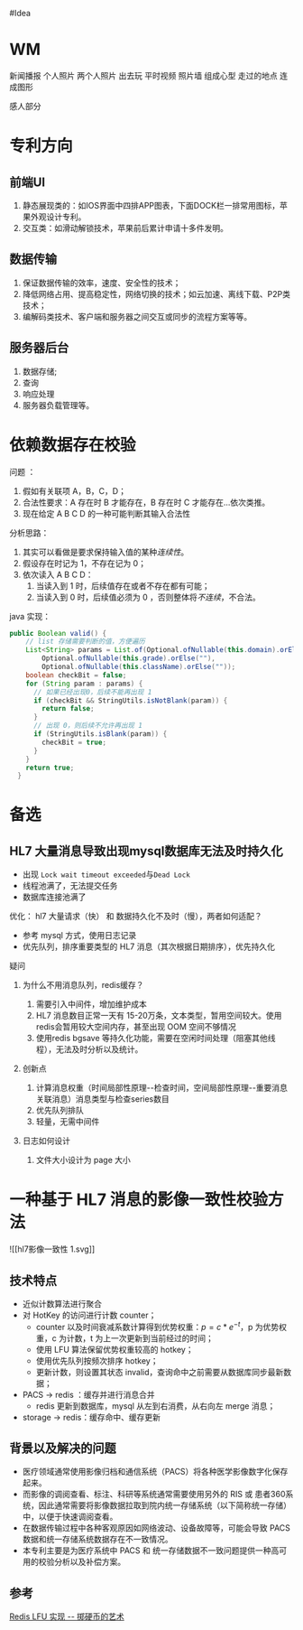 #Idea
# WM
新闻播报   个人照片
两个人照片 出去玩 平时视频
照片墙  组成心型
走过的地点 连成图形

感人部分


# 专利方向

## 前端UI
1. 静态展现类的：如IOS界面中四排APP图表，下面DOCK栏一排常用图标，苹果外观设计专利。
2. 交互类：如滑动解锁技术，苹果前后累计申请十多件发明。

## 数据传输
1. 保证数据传输的效率，速度、安全性的技术；
2. 降低网络占用、提高稳定性，网络切换的技术；如云加速、离线下载、P2P类技术；
3. 编解码类技术、客户端和服务器之间交互或同步的流程方案等等。

## 服务器后台
1. 数据存储;
2. 查询
3. 响应处理
4. 服务器负载管理等。


# 依赖数据存在校验
问题 ：
1. 假如有关联项 A，B，C，D；
2. 合法性要求：A 存在时 B 才能存在，B 存在时 C 才能存在...依次类推。
3. 现在给定 A B C D 的一种可能判断其输入合法性

分析思路：
1. 其实可以看做是要求保持输入值的某种*连续性*。
2. 假设存在时记为 1，不存在记为 0；
3. 依次读入 A B C D：
	1. 当读入到 1 时，后续值存在或者不存在都有可能；
	2. 当读入到 0 时，后续值必须为 0 ，否则整体将*不连续*，不合法。

java 实现：

```java
public Boolean valid() {
	// list 存储需要判断的值，方便遍历
    List<String> params = List.of(Optional.ofNullable(this.domain).orElse(""),
        Optional.ofNullable(this.grade).orElse(""),
        Optional.ofNullable(this.className).orElse(""));
    boolean checkBit = false;
    for (String param : params) {
      // 如果已经出现0，后续不能再出现 1
      if (checkBit && StringUtils.isNotBlank(param)) {
        return false;
      }
      // 出现 0，则后续不允许再出现 1
      if (StringUtils.isBlank(param)) {
        checkBit = true;
      }
    }
    return true;
  }
```



# 备选
## HL7 大量消息导致出现mysql数据库无法及时持久化
- 出现 `Lock wait timeout exceeded`与`Dead Lock`
- 线程池满了，无法提交任务
- 数据库连接池满了


优化：
hl7 大量请求（快）  和  数据持久化不及时（慢），两者如何适配？

- 参考 mysql 方式，使用日志记录
- 优先队列，排序重要类型的 HL7 消息（其次根据日期排序），优先持久化


疑问
1. 为什么不用消息队列，redis缓存？
	1. 需要引入中间件，增加维护成本
	2. HL7 消息数目正常一天有 15-20万条，文本类型，暂用空间较大。使用redis会暂用较大空间内存，甚至出现 OOM 空间不够情况
	3. 使用redis  bgsave 等持久化功能，需要在空闲时间处理（阻塞其他线程），无法及时分析以及统计。
2. 创新点
	1. 计算消息权重（时间局部性原理--检查时间，空间局部性原理--重要消息关联消息）消息类型与检查series数目
	2. 优先队列排队
	3. 轻量，无需中间件

3. 日志如何设计
	1. 文件大小设计为 page 大小




# 一种基于 HL7 消息的影像一致性校验方法

![[hl7影像一致性 1.svg]]

## 技术特点

- 近似计数算法进行聚合
- 对 HotKey 的访问进行计数 counter；
	- counter 以及时间衰减系数计算得到优势权重：$p=c*e^{-t}$，p 为优势权重，c 为计数，t 为上一次更新到当前经过的时间；
	- 使用 LFU 算法保留优势权重较高的 hotkey；
	- 使用优先队列按频次排序 hotkey；
	- 更新计数，则设置其状态 invalid，查询命中之前需要从数据库同步最新数据；
- PACS -> redis ：缓存并进行消息合并
	- redis 更新到数据库，mysql 从左到右消费，从右向左 merge 消息；
- storage -> redis：缓存命中、缓存更新

## 背景以及解决的问题

- 医疗领域通常使用影像归档和通信系统（PACS）将各种医学影像数字化保存起来。
- 而影像的调阅查看、标注、科研等系统通常需要使用另外的 RIS 或 患者360系统，因此通常需要将影像数据拉取到院内统一存储系统（以下简称统一存储）中，以便于快速调阅查看。
- 在数据传输过程中各种客观原因如网络波动、设备故障等，可能会导致 PACS 数据和统一存储系统数据存在不一致情况。
- 本专利主要是为医疗系统中 PACS 和 统一存储数据不一致问题提供一种高可用的校验分析以及补偿方案。


## 参考
[Redis LFU 实现 -- 掷硬币的艺术](https://blog.csdn.net/jh0218/article/details/95389361)